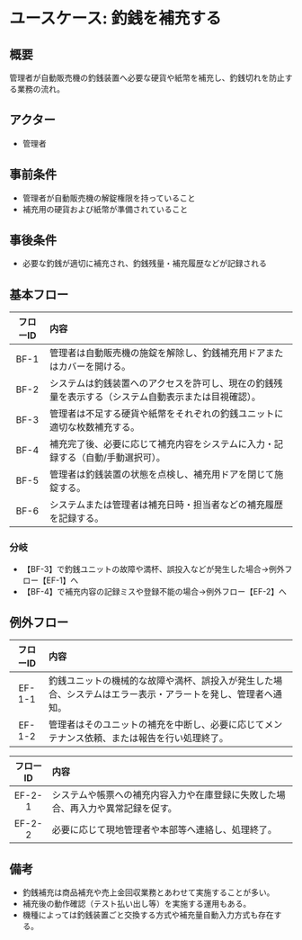 # ユースケース: 釣銭を補充する

## 概要
管理者が自動販売機の釣銭装置へ必要な硬貨や紙幣を補充し、釣銭切れを防止する業務の流れ。

## アクター
- 管理者

## 事前条件
- 管理者が自動販売機の解錠権限を持っていること
- 補充用の硬貨および紙幣が準備されていること

## 事後条件
- 必要な釣銭が適切に補充され、釣銭残量・補充履歴などが記録される

## 基本フロー

| フローID | 内容 |
|:---:|:-----|
| BF-1 | 管理者は自動販売機の施錠を解除し、釣銭補充用ドアまたはカバーを開ける。 |
| BF-2 | システムは釣銭装置へのアクセスを許可し、現在の釣銭残量を表示する（システム自動表示または目視確認）。 |
| BF-3 | 管理者は不足する硬貨や紙幣をそれぞれの釣銭ユニットに適切な枚数補充する。 |
| BF-4 | 補充完了後、必要に応じて補充内容をシステムに入力・記録する（自動/手動選択可）。 |
| BF-5 | 管理者は釣銭装置の状態を点検し、補充用ドアを閉じて施錠する。 |
| BF-6 | システムまたは管理者は補充日時・担当者などの補充履歴を記録する。 |

### 分岐
- 【BF-3】で釣銭ユニットの故障や満杯、誤投入などが発生した場合→例外フロー【EF-1】へ
- 【BF-4】で補充内容の記録ミスや登録不能の場合→例外フロー【EF-2】へ

## 例外フロー

| フローID | 内容 |
|:---:|:-----|
| EF-1-1 | 釣銭ユニットの機械的な故障や満杯、誤投入が発生した場合、システムはエラー表示・アラートを発し、管理者へ通知。 |
| EF-1-2 | 管理者はそのユニットの補充を中断し、必要に応じてメンテナンス依頼、または報告を行い処理終了。 |

| フローID | 内容 |
|:---:|:-----|
| EF-2-1 | システムや帳票への補充内容入力や在庫登録に失敗した場合、再入力や異常記録を促す。 |
| EF-2-2 | 必要に応じて現地管理者や本部等へ連絡し、処理終了。 |

## 備考
- 釣銭補充は商品補充や売上金回収業務とあわせて実施することが多い。
- 補充後の動作確認（テスト払い出し等）を実施する運用もある。
- 機種によっては釣銭装置ごと交換する方式や補充量自動入力方式も存在する。

